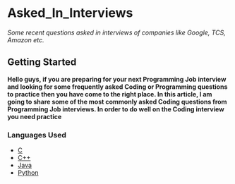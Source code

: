 # Asked_In_Interviews

*Some recent questions asked in interviews of companies like Google, TCS, Amazon etc.*

## Getting Started

**Hello guys, if you are preparing for your next Programming Job interview and looking for some frequently asked Coding or Programming questions to practice then you have come to the right place. In this article, I am going to share some of the most commonly asked Coding questions from Programming Job interviews. In order to do well on the Coding interview you need practice**


### Languages Used

* [C](https://en.wikipedia.org/wiki/C_(programming_language))
* [C++](https://isocpp.org/)
* [Java](https://www.java.com/en/)
* [Python](https://www.python.org/)
